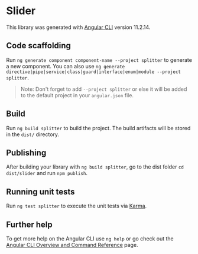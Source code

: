 # Slider

This library was generated with [Angular CLI](https://github.com/angular/angular-cli) version 11.2.14.

## Code scaffolding

Run `ng generate component component-name --project splitter` to generate a new component. You can also use `ng generate directive|pipe|service|class|guard|interface|enum|module --project splitter`.

> Note: Don't forget to add `--project splitter` or else it will be added to the default project in your `angular.json` file.

## Build

Run `ng build splitter` to build the project. The build artifacts will be stored in the `dist/` directory.

## Publishing

After building your library with `ng build splitter`, go to the dist folder `cd dist/slider` and run `npm publish`.

## Running unit tests

Run `ng test splitter` to execute the unit tests via [Karma](https://karma-runner.github.io).

## Further help

To get more help on the Angular CLI use `ng help` or go check out the [Angular CLI Overview and Command Reference](https://angular.io/cli) page.
